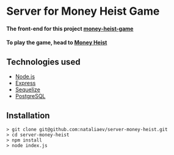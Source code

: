# Server for Money Heist Game

#### The front-end for this project [money-heist-game](https://github.com/nataliaev/money-heist-game)

#### To play the game, head to [Money Heist](https://money-heist.netlify.com)

## Technologies used

-   [Node.js](https://www.nodejs.org)
-   [Express](https://www.reactjs.org)
-   [Sequelize](https://www.sequelize.org)
-   [PostgreSQL](https://www.postgresql.org)

## Installation

```
> git clone git@github.com:nataliaev/server-money-heist.git
> cd server-money-heist
> npm install
> node index.js
```
